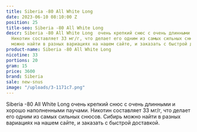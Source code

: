 ```yaml
---
title: Siberia -80 All White Long
date: 2023-06-10 08:10:00 Z
position: 25
title-seo: Siberia -80 All White Long
descr: Siberia -80 All White Long  очень крепкий снюс с очень длинными и хорошо наполненными  паучами.
  Никотин составляет 33 мг/г, что делает его одним из самых сильных снюсов. Сибирь
  можно найти в разных вариациях на нашем сайте, и заказать с быстрой доставкой.
product-name: Siberia -80 All White Long
nicotine: 33
portions: 20
gram: 15
price: 3600
brand: Siberia
sale: new-snus
image: "/uploads/3-1171c7.png"
---
```


Siberia -80 All White Long  очень крепкий снюс с очень длинными и хорошо наполненными  паучами. Никотин составляет 33 мг/г, что делает его одним из самых сильных снюсов. Сибирь можно найти в разных вариациях на нашем сайте, и заказать с быстрой доставкой.